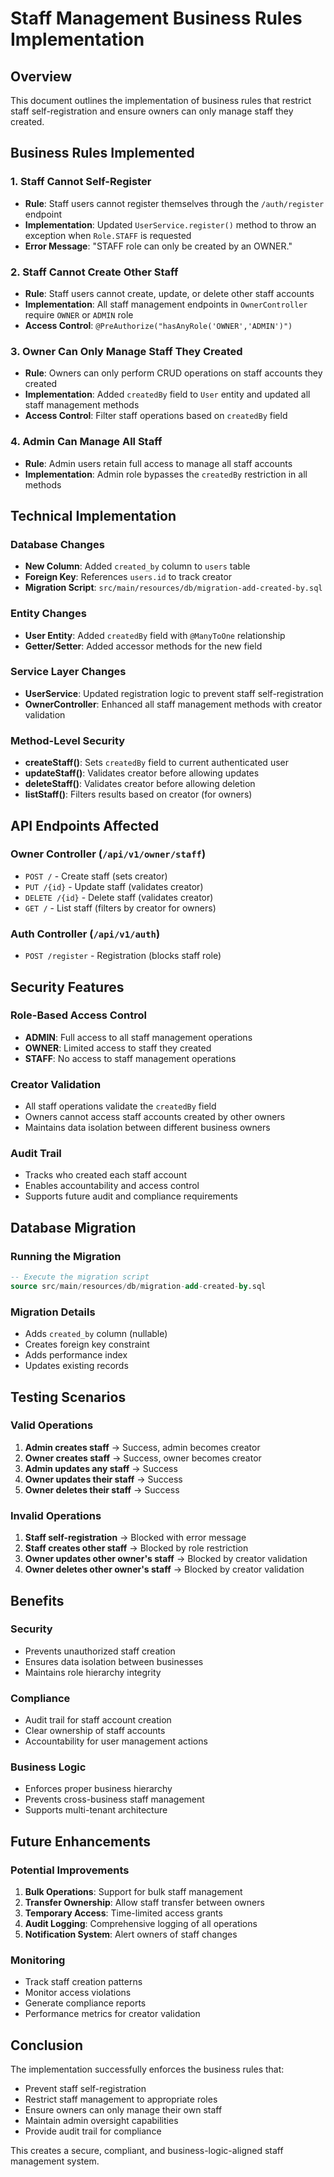 # Staff Management Business Rules Implementation

## Overview
This document outlines the implementation of business rules that restrict staff self-registration and ensure owners can only manage staff they created.

## Business Rules Implemented

### 1. Staff Cannot Self-Register
- **Rule**: Staff users cannot register themselves through the `/auth/register` endpoint
- **Implementation**: Updated `UserService.register()` method to throw an exception when `Role.STAFF` is requested
- **Error Message**: "STAFF role can only be created by an OWNER."

### 2. Staff Cannot Create Other Staff
- **Rule**: Staff users cannot create, update, or delete other staff accounts
- **Implementation**: All staff management endpoints in `OwnerController` require `OWNER` or `ADMIN` role
- **Access Control**: `@PreAuthorize("hasAnyRole('OWNER','ADMIN')")`

### 3. Owner Can Only Manage Staff They Created
- **Rule**: Owners can only perform CRUD operations on staff accounts they created
- **Implementation**: Added `createdBy` field to `User` entity and updated all staff management methods
- **Access Control**: Filter staff operations based on `createdBy` field

### 4. Admin Can Manage All Staff
- **Rule**: Admin users retain full access to manage all staff accounts
- **Implementation**: Admin role bypasses the `createdBy` restriction in all methods

## Technical Implementation

### Database Changes
- **New Column**: Added `created_by` column to `users` table
- **Foreign Key**: References `users.id` to track creator
- **Migration Script**: `src/main/resources/db/migration-add-created-by.sql`

### Entity Changes
- **User Entity**: Added `createdBy` field with `@ManyToOne` relationship
- **Getter/Setter**: Added accessor methods for the new field

### Service Layer Changes
- **UserService**: Updated registration logic to prevent staff self-registration
- **OwnerController**: Enhanced all staff management methods with creator validation

### Method-Level Security
- **createStaff()**: Sets `createdBy` field to current authenticated user
- **updateStaff()**: Validates creator before allowing updates
- **deleteStaff()**: Validates creator before allowing deletion
- **listStaff()**: Filters results based on creator (for owners)

## API Endpoints Affected

### Owner Controller (`/api/v1/owner/staff`)
- `POST /` - Create staff (sets creator)
- `PUT /{id}` - Update staff (validates creator)
- `DELETE /{id}` - Delete staff (validates creator)
- `GET /` - List staff (filters by creator for owners)

### Auth Controller (`/api/v1/auth`)
- `POST /register` - Registration (blocks staff role)

## Security Features

### Role-Based Access Control
- **ADMIN**: Full access to all staff management operations
- **OWNER**: Limited access to staff they created
- **STAFF**: No access to staff management operations

### Creator Validation
- All staff operations validate the `createdBy` field
- Owners cannot access staff accounts created by other owners
- Maintains data isolation between different business owners

### Audit Trail
- Tracks who created each staff account
- Enables accountability and access control
- Supports future audit and compliance requirements

## Database Migration

### Running the Migration
```sql
-- Execute the migration script
source src/main/resources/db/migration-add-created-by.sql
```

### Migration Details
- Adds `created_by` column (nullable)
- Creates foreign key constraint
- Adds performance index
- Updates existing records

## Testing Scenarios

### Valid Operations
1. **Admin creates staff** → Success, admin becomes creator
2. **Owner creates staff** → Success, owner becomes creator
3. **Admin updates any staff** → Success
4. **Owner updates their staff** → Success
5. **Owner deletes their staff** → Success

### Invalid Operations
1. **Staff self-registration** → Blocked with error message
2. **Staff creates other staff** → Blocked by role restriction
3. **Owner updates other owner's staff** → Blocked by creator validation
4. **Owner deletes other owner's staff** → Blocked by creator validation

## Benefits

### Security
- Prevents unauthorized staff creation
- Ensures data isolation between businesses
- Maintains role hierarchy integrity

### Compliance
- Audit trail for staff account creation
- Clear ownership of staff accounts
- Accountability for user management actions

### Business Logic
- Enforces proper business hierarchy
- Prevents cross-business staff management
- Supports multi-tenant architecture

## Future Enhancements

### Potential Improvements
1. **Bulk Operations**: Support for bulk staff management
2. **Transfer Ownership**: Allow staff transfer between owners
3. **Temporary Access**: Time-limited access grants
4. **Audit Logging**: Comprehensive logging of all operations
5. **Notification System**: Alert owners of staff changes

### Monitoring
- Track staff creation patterns
- Monitor access violations
- Generate compliance reports
- Performance metrics for creator validation

## Conclusion

The implementation successfully enforces the business rules that:
- Prevent staff self-registration
- Restrict staff management to appropriate roles
- Ensure owners can only manage their own staff
- Maintain admin oversight capabilities
- Provide audit trail for compliance

This creates a secure, compliant, and business-logic-aligned staff management system.

